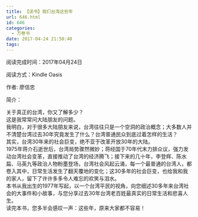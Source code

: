 ```yaml
---
title: 【读书】我们台湾这些年
url: 646.html
id: 646
categories:
  - 万卷书
date: 2017-04-24 21:50:40
tags:
---
```


阅读完成时间：2017年04月24日

阅读方式：Kindle Oasis

  

作者: 廖信忠

简介：

关于真正的台湾，你又了解多少？  
这是我常常问大陆朋友的问题。  
我明白，对于很多大陆朋友来说，台湾往往只是一个空洞的政治概念；大多数人并不清楚台湾过去30年究竟发生了什么？台湾普通民众到底过着怎样的生活？  
其实，台湾30年来的社会巨变，绝不亚于改革开放30年的大陆。  
1975年蒋介石逝世后，台湾局势骤然微妙；蒋经国于70年代末力排众议，强力发动台湾社会变革，直接推动了台湾的经济腾飞；接下来的几十年，李登辉、陈水扁、马英九等政治人物粉墨登场，台湾社会风起云涌，每一个最普通的台湾人，都卷入其中，日常生活发生了翻天覆地的变化；这30多年的社会巨变，也给我和我的家人，留下了许许多多令人难忘的欢笑与泪水。  
本书从我出生的1977年写起，以一个台湾平民的视角，向您细述30多年来台湾社会的大事件和小故事，与您分享过去30年台湾老百姓最真实的日常生活和悲喜人生。  
读完本书，您多半会感叹一声：这些年，原来大家都不容易！